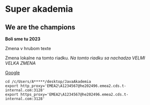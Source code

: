 # Super akademia
## We are the champions

**Boli sme tu 2023**

Zmena v hrubom texte

Zmena lokalne na tomto riadku.
_Na tomto riadku sa nachadza VELMI VELKA ZMENA_

[Google](www.google.com)

```
cd /c/Users/A*****/desktop/JavaAkademia
export http_proxy='EMEA2\A1234567@he202496.emea2.cds.t-internal.com:3128'
export https_proxy='EMEA2\A1234567@he202496.emea2.cds.t-internal.com:3128'
```
